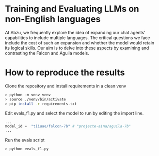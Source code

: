 # Training and Evaluating LLMs on non-English languages

At Abzu, we frequently explore the idea of expanding our chat agents’ capabilities to include multiple languages. The critical questions we face include the cost of such an expansion and whether the model would retain its logical skills. Our aim is to delve into these aspects by examining and contrasting the Falcon and Aguila models.

# How to reproduce the results
Clone the repository and install requirements in a clean venv
```bash
> python -m venv venv
> source ./venv/bin/activate
> pip install -r requirements.txt
```

Edit evals_f1.py and select the model to run by editing the import line.

```python
...
model_id =  "tiiuae/falcon-7b" # "projecte-aina/aguila-7b"
...
```

Run the evals script

```bash
> python evals_f1.py
```
